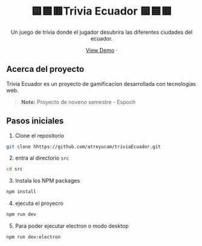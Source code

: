 <div id="top"></div>

<!-- PROJECT LOGO -->
<div align="center">

<br/>
<br />

# 🟨🟦🟥Trivia Ecuador 🟨🟦🟥

Un juego de trivia donde el jugador desubrira las diferentes ciudades del ecuador.

<a href="https://quizi.vercel.app">View Demo</a>
·

</div>

<!-- TABLE OF CONTENTS -->

## Acerca del proyecto

Trivia Ecuador es un proyecto de gamificacion desarrollada con tecnologias web.

> **Note:** Proyecto de noveno semestre - Espoch

<!-- GETTING STARTED -->

## Pasos iniciales

1. Clone el repositorio

```sh
git clone hhttps://github.com/atreyucam/triviaEcuador.git
```

2. entra al directorio `src`

```sh
cd src
```

3. Instala los NPM packages

```sh
npm install
```

4. ejecuta el proyecro

```sh
npm run dev
```
5. Para poder ejecutar electron o modo desktop 
```sh
npm run dev:electron
```
